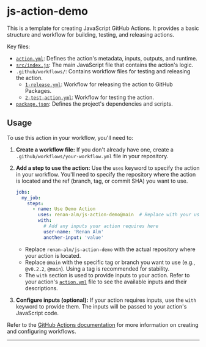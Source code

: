 # js-action-demo

This is a template for creating JavaScript GitHub Actions. It provides a basic structure and workflow for building, testing, and releasing actions.

Key files:

-   [`action.yml`](action.yml): Defines the action's metadata, inputs, outputs, and runtime.
-   [`src/index.js`](src/index.js): The main JavaScript file that contains the action's logic.
-   `.github/workflows/`: Contains workflow files for testing and releasing the action.
    -   [`1-release.yml`](.github/workflows/1-release.yml): Workflow for releasing the action to GitHub Packages.
    -   [`2-test-action.yml`](.github/workflows/2-test-action.yml): Workflow for testing the action.
-   [`package.json`](package.json): Defines the project's dependencies and scripts.


## Usage

To use this action in your workflow, you'll need to:

1.  **Create a workflow file:**  If you don't already have one, create a `.github/workflows/your-workflow.yml` file in your repository.
2.  **Add a step to use the action:**  Use the `uses` keyword to specify the action in your workflow.  You'll need to specify the repository where the action is located and the ref (branch, tag, or commit SHA) you want to use.

    ```yaml
    jobs:
      my_job:
        steps:
          - name: Use Demo Action
            uses: renan-alm/js-action-demo@main  # Replace with your username and the action's release tag
            with:
              # Add any inputs your action requires here
              user-name: 'Renan Alm'
              another-input: 'value'
    ```

    *   Replace `renan-alm/js-action-demo` with the actual repository where your action is located.
    *   Replace `@main` with the specific tag or branch you want to use (e.g., `@v0.2.2`, `@main`).  Using a tag is recommended for stability.
    *   The `with` section is used to provide inputs to your action.  Refer to your action's [`action.yml`](action.yml) file to see the available inputs and their descriptions.

3.  **Configure inputs (optional):**  If your action requires inputs, use the `with` keyword to provide them.  The inputs will be passed to your action's JavaScript code.

Refer to the [GitHub Actions documentation](https://docs.github.com/en/actions) for more information on creating and configuring workflows.


______________________________


